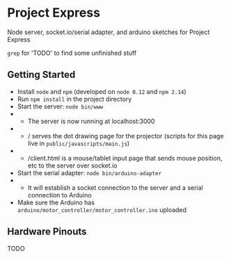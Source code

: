 # Project Express

Node server, socket.io/serial adapter, and arduino sketches for Project Express

`grep` for 'TODO' to find some unfinished stuff
   
## Getting Started
* Install `node` and `npm` (developed on `node 0.12` and `npm 2.14`)
* Run `npm install` in the project directory
* Start the server: `node bin/www`
* * The server is now running at localhost:3000
* * / serves the dot drawing page for the projector (scripts for this page live in `public/javascripts/main.js`)
* * /client.html is a mouse/tablet input page that sends mouse position, etc to the server over socket.io
* Start the serial adapter: `node bin/arduino-adapter`
* * It will establish a socket connection to the server and a serial connection to Arduino
* Make sure the Arduino has `arduino/motor_controller/motor_controller.ino` uploaded

## Hardware Pinouts

TODO
